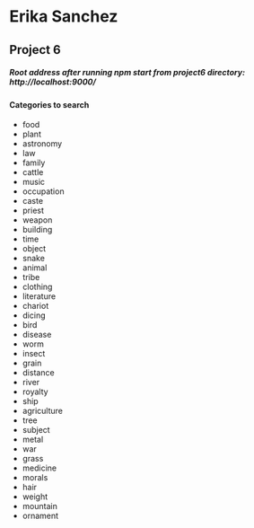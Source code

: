 # Erika Sanchez
## Project 6

##### Root address after running npm start from project6 directory: http://localhost:9000/

#### Categories to search
<!-- <details><summary>Click to see categories</summary>
<p> -->
* food
* plant
* astronomy
* law
* family
* cattle
* music 
* occupation
* caste
* priest
* weapon
* building
* time
* object
* snake
* animal
* tribe
* clothing
* literature
* chariot
* dicing
* bird
* disease
* worm
* insect
* grain
* distance
* river
* royalty
* ship
* agriculture
* tree
* subject
* metal
* war
* grass
* medicine
* morals
* hair
* weight
* mountain
* ornament
<!-- </p>
</details> -->